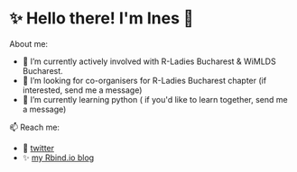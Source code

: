 # ✨ Hello there! I'm Ines 👋

About me:
 - 🔭 I’m currently actively involved with R-Ladies Bucharest  & WiMLDS Bucharest. 
 - 👯 I’m looking for co-organisers for R-Ladies Bucharest chapter (if interested, send me a message)
 - 🌱 I’m currently learning python ( if you'd like to learn together, send me a message)

 📫 Reach me: 
 - :iphone: <a href="https://twitter.com/inesz">twitter</a>
 - ✨ <a href="https://ineszz.rbind.io/blog/">my Rbind.io blog</a>

<!--
**ineszz/ineszz** is a ✨ _special_ ✨ repository because its `README.md` (this file) appears on your GitHub profile.
